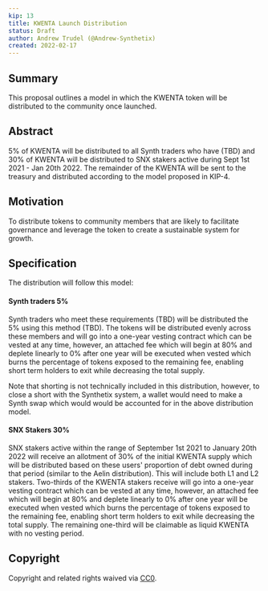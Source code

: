 ```yaml
---
kip: 13
title: KWENTA Launch Distribution 
status: Draft
author: Andrew Trudel (@Andrew-Synthetix)
created: 2022-02-17
---
```


## Summary

This proposal outlines a model in which the KWENTA token will be distributed to the community once launched. 

## Abstract

5% of KWENTA will be distributed to all Synth traders who have (TBD) and 30% of KWENTA will be distributed to SNX stakers active during Sept 1st 2021 - Jan 20th 2022. The remainder of the KWENTA will be sent to the treasury and distributed according to the model proposed in KIP-4. 

## Motivation

To distribute tokens to community members that are likely to facilitate governance and leverage the token to create a sustainable system for growth. 

## Specification

The distribution will follow this model: 

#### Synth traders 5% 

Synth traders who meet these requirements (TBD) will be distributed the 5% using this method (TBD). The tokens will be distributed evenly across these members and will go into a one-year vesting contract which can be vested at any time, however, an attached fee which will begin at 80% and deplete linearly to 0% after one year will be executed when vested which burns the percentage of tokens exposed to the remaining fee, enabling short term holders to exit while decreasing the total supply. 

Note that shorting is not technically included in this distribution, however, to close a short with the Synthetix system, a wallet would need to make a Synth swap which would would be accounted for in the above distribution model. 


#### SNX Stakers 30% 


SNX stakers active within the range of September 1st 2021 to January 20th 2022 will receive an allotment of 30% of the initial KWENTA supply which will be distributed based on these users' proportion of debt owned during that period (similar to the Aelin distribution). This will include both L1 and L2 stakers. Two-thirds of the KWENTA stakers receive will go into a one-year vesting contract which can be vested at any time, however, an attached fee which will begin at 80% and deplete linearly to 0% after one year will be executed when vested which burns the percentage of tokens exposed to the remaining fee, enabling short term holders to exit while decreasing the total supply. The remaining one-third will be claimable as liquid KWENTA with no vesting period. 

## Copyright

Copyright and related rights waived via [CC0](https://creativecommons.org/publicdomain/zero/1.0/).
